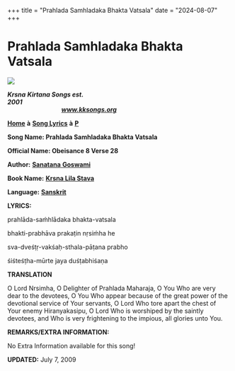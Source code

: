 +++
title = "Prahlada Samhladaka Bhakta Vatsala"
date = "2024-08-07"
+++

# Prahlada Samhladaka Bhakta Vatsala
[**![](http://kksongs.org/image_files/image002.jpg)**](http://kksongs.org/)

**_Krsna_** **_Kirtana Songs est. 2001_**                                                                                                                                                      **_www.kksongs.org_**

[**Home**](http://kksongs.org/) **à** [**Song Lyrics**](http://kksongs.org/lyrics.html) **à** [**P**](http://kksongs.org/songs/song_p.html)

**Song Name: Prahlada Samhladaka Bhakta Vatsala**

**Official Name: Obeisance 8 Verse 28**

**Author:** [**Sanatana** **Goswami**](http://kksongs.org/authors/list/sanatana_g.html)

**Book Name:** [**Krsna Lila Stava**](http://kksongs.org/authors/krsnalilastava.html)

**Language:** [**Sanskrit**](http://kksongs.org/language/list/sanskrit.html)

**LYRICS:**

prahlāda-saḿhlādaka bhakta-vatsala

bhakti-prabhāva prakaṭin nṛsiḿha he

sva-dveśṭṛ-vakśaḥ-sthala-pāṭana prabho

śiśteśṭha-mūrte jaya duśṭabhiśaṇa

**TRANSLATION**

O Lord Nrsimha, O Delighter of Prahlada Maharaja, O You Who are very dear to the devotees, O You Who appear because of the great power of the devotional service of Your servants, O Lord Who tore apart the chest of Your enemy Hiranyakasipu, O Lord Who is worshiped by the saintly devotees, and Who is very frightening to the impious, all glories unto You.

**REMARKS/EXTRA INFORMATION:**

No Extra Information available for this song!

**UPDATED:** July 7, 2009